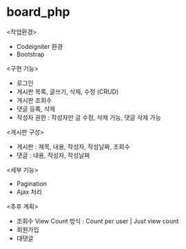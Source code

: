 # board_php

<작업환경>
- Codeigniter 환경
- Bootstrap

<구현 기능>
- 로그인
- 게시판 목록, 글쓰기, 삭제, 수정 (CRUD)
- 게시판 조회수
- 댓글 등록, 삭제
- 작성자 권한 : 작성자만 글 수정, 삭제 가능, 댓글 삭제 가능

<게시판 구성>
- 게시판 : 제목, 내용, 작성자, 작성날짜, 조회수
- 댓글 : 내용, 작성자, 작성날짜

<세부 기능>
- Pagination
- Ajax 처리

<추후 계획>
- 조회수 View Count 방식
 : Count per user | Just view count
- 회원가입 
- 대댓글

